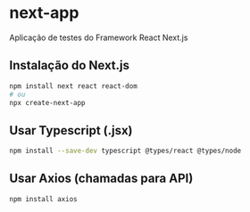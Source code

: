 # next-app

Aplicação de testes do Framework React Next.js


## Instalação do Next.js
```bash
npm install next react react-dom
# ou
npx create-next-app
```

## Usar Typescript (.jsx)
```bash
npm install --save-dev typescript @types/react @types/node
```

## Usar Axios (chamadas para API)
```bash
npm install axios
```


